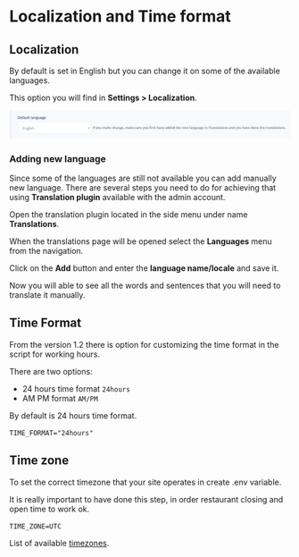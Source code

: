 # Localization and Time format

## Localization

By default is set in English but you can change it on some of the available languages.

This option you will find in **Settings &gt; Localization**.

![](../.gitbook/assets/screenshot%20%281%29.png)

### **Adding new language**

Since some of the languages are still not available you can add manually new language. There are several steps you need to do for achieving that using **Translation plugin** available with the admin account.

Open the translation plugin located in the side menu under name **Translations**.

When the translations page will be opened select the **Languages** menu from the navigation.

Click on the **Add** button and enter the **language name/locale** and save it. 

Now you will able to see all the words and sentences that you will need to translate it manually.

## Time Format

From the version 1.2 there is option for customizing the time format in the script for working hours.

There are two options:

* 24 hours time format `24hours`
* AM PM format `AM/PM`

By default is 24 hours time format.

```text
TIME_FORMAT="24hours"
```

## Time zone

To set the correct timezone that your site operates in create .env variable.

It is really important to have done this step, in order restaurant closing and open time to work ok.

```text
TIME_ZONE=UTC
```

List of available [timezones](https://www.php.net/manual/en/timezones.php).

